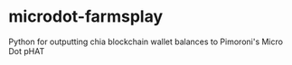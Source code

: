# microdot-farmsplay
Python for outputting chia blockchain wallet balances to Pimoroni's Micro Dot pHAT
